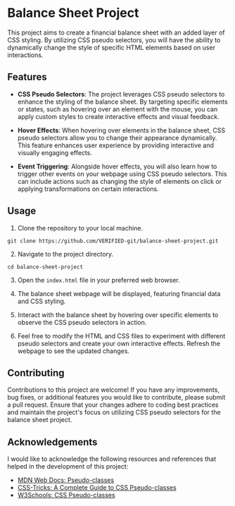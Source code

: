# Balance Sheet Project

This project aims to create a financial balance sheet with an added layer of CSS styling. By utilizing CSS pseudo selectors, you will have the ability to dynamically change the style of specific HTML elements based on user interactions.

## Features

- **CSS Pseudo Selectors**: The project leverages CSS pseudo selectors to enhance the styling of the balance sheet. By targeting specific elements or states, such as hovering over an element with the mouse, you can apply custom styles to create interactive effects and visual feedback.

- **Hover Effects**: When hovering over elements in the balance sheet, CSS pseudo selectors allow you to change their appearance dynamically. This feature enhances user experience by providing interactive and visually engaging effects.

- **Event Triggering**: Alongside hover effects, you will also learn how to trigger other events on your webpage using CSS pseudo selectors. This can include actions such as changing the style of elements on click or applying transformations on certain interactions.

## Usage

1. Clone the repository to your local machine.
```
git clone https://github.com/VERIFIED-git/balance-sheet-project.git
```

2. Navigate to the project directory.
```
cd balance-sheet-project
```

3. Open the `index.html` file in your preferred web browser.

4. The balance sheet webpage will be displayed, featuring financial data and CSS styling.

5. Interact with the balance sheet by hovering over specific elements to observe the CSS pseudo selectors in action.

6. Feel free to modify the HTML and CSS files to experiment with different pseudo selectors and create your own interactive effects. Refresh the webpage to see the updated changes.

## Contributing

Contributions to this project are welcome! If you have any improvements, bug fixes, or additional features you would like to contribute, please submit a pull request. Ensure that your changes adhere to coding best practices and maintain the project's focus on utilizing CSS pseudo selectors for the balance sheet project.

## Acknowledgements

I would like to acknowledge the following resources and references that helped in the development of this project:

- [MDN Web Docs: Pseudo-classes](https://developer.mozilla.org/en-US/docs/Web/CSS/Pseudo-classes)
- [CSS-Tricks: A Complete Guide to CSS Pseudo-classes](https://css-tricks.com/pseudo-class-selectors/)
- [W3Schools: CSS Pseudo-classes](https://www.w3schools.com/css/css_pseudo_classes.asp)
